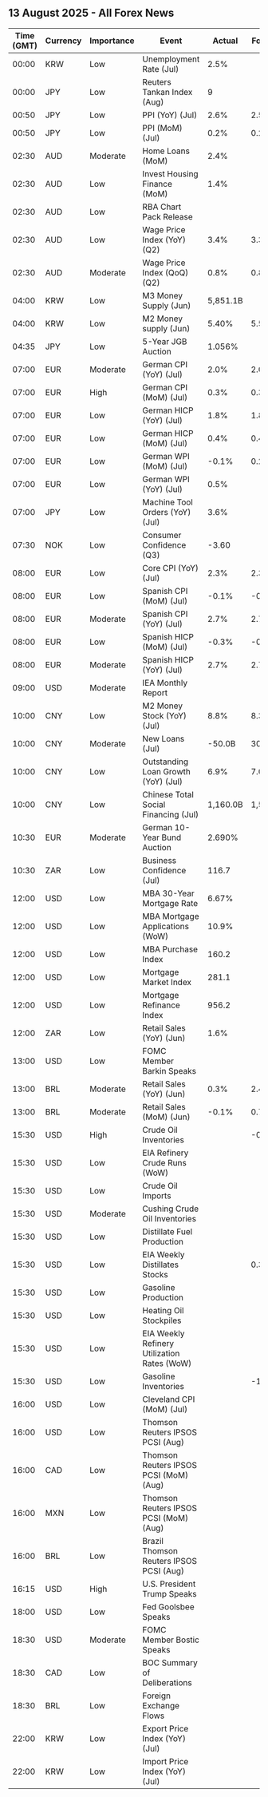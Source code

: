 ## 13 August 2025 - All Forex News

| Time (GMT) | Currency | Importance | Event | Actual | Forecast | Previous |
|------|----------|------------|-------|--------|----------|----------|
| 00:00 | KRW | Low | Unemployment Rate (Jul) | 2.5% |  | 2.6% |
| 00:00 | JPY | Low | Reuters Tankan Index (Aug) | 9 |  | 7 |
| 00:50 | JPY | Low | PPI (YoY) (Jul) | 2.6% | 2.5% | 2.9% |
| 00:50 | JPY | Low | PPI (MoM) (Jul) | 0.2% | 0.2% | -0.1% |
| 02:30 | AUD | Moderate | Home Loans (MoM) | 2.4% |  | -1.8% |
| 02:30 | AUD | Low | Invest Housing Finance (MoM) | 1.4% |  | 0.0% |
| 02:30 | AUD | Low | RBA Chart Pack Release |  |  |  |
| 02:30 | AUD | Low | Wage Price Index (YoY) (Q2) | 3.4% | 3.3% | 3.4% |
| 02:30 | AUD | Moderate | Wage Price Index (QoQ) (Q2) | 0.8% | 0.8% | 0.9% |
| 04:00 | KRW | Low | M3 Money Supply (Jun) | 5,851.1B |  | 5,815.4B |
| 04:00 | KRW | Low | M2 Money supply (Jun) | 5.40% | 5.50% | 6.00% |
| 04:35 | JPY | Low | 5-Year JGB Auction | 1.056% |  | 0.989% |
| 07:00 | EUR | Moderate | German CPI (YoY) (Jul) | 2.0% | 2.0% | 2.0% |
| 07:00 | EUR | High | German CPI (MoM) (Jul) | 0.3% | 0.3% | 0.0% |
| 07:00 | EUR | Low | German HICP (YoY) (Jul) | 1.8% | 1.8% | 2.0% |
| 07:00 | EUR | Low | German HICP (MoM) (Jul) | 0.4% | 0.4% | 0.1% |
| 07:00 | EUR | Low | German WPI (MoM) (Jul) | -0.1% | 0.2% | 0.2% |
| 07:00 | EUR | Low | German WPI (YoY) (Jul) | 0.5% |  | 0.9% |
| 07:00 | JPY | Low | Machine Tool Orders (YoY) (Jul) | 3.6% |  | -0.5% |
| 07:30 | NOK | Low | Consumer Confidence (Q3) | -3.60 |  | -9.10 |
| 08:00 | EUR | Low | Core CPI (YoY) (Jul) | 2.3% | 2.3% | 2.2% |
| 08:00 | EUR | Low | Spanish CPI (MoM) (Jul) | -0.1% | -0.1% | 0.7% |
| 08:00 | EUR | Moderate | Spanish CPI (YoY) (Jul) | 2.7% | 2.7% | 2.3% |
| 08:00 | EUR | Low | Spanish HICP (MoM) (Jul) | -0.3% | -0.4% | 0.7% |
| 08:00 | EUR | Moderate | Spanish HICP (YoY) (Jul) | 2.7% | 2.7% | 2.3% |
| 09:00 | USD | Moderate | IEA Monthly Report |  |  |  |
| 10:00 | CNY | Low | M2 Money Stock (YoY) (Jul) | 8.8% | 8.3% | 8.3% |
| 10:00 | CNY | Moderate | New Loans (Jul) | -50.0B | 305.0B | 2,240.0B |
| 10:00 | CNY | Low | Outstanding Loan Growth (YoY) (Jul) | 6.9% | 7.0% | 7.1% |
| 10:00 | CNY | Low | Chinese Total Social Financing (Jul) | 1,160.0B | 1,500.0B | 4,200.0B |
| 10:30 | EUR | Moderate | German 10-Year Bund Auction | 2.690% |  | 2.620% |
| 10:30 | ZAR | Low | Business Confidence (Jul) | 116.7 |  | 115.8 |
| 12:00 | USD | Low | MBA 30-Year Mortgage Rate | 6.67% |  | 6.77% |
| 12:00 | USD | Low | MBA Mortgage Applications (WoW) | 10.9% |  | 3.1% |
| 12:00 | USD | Low | MBA Purchase Index | 160.2 |  | 158.0 |
| 12:00 | USD | Low | Mortgage Market Index | 281.1 |  | 253.4 |
| 12:00 | USD | Low | Mortgage Refinance Index | 956.2 |  | 777.4 |
| 12:00 | ZAR | Low | Retail Sales (YoY) (Jun) | 1.6% |  | 4.3% |
| 13:00 | USD | Low | FOMC Member Barkin Speaks |  |  |  |
| 13:00 | BRL | Moderate | Retail Sales (YoY) (Jun) | 0.3% | 2.4% | 1.7% |
| 13:00 | BRL | Moderate | Retail Sales (MoM) (Jun) | -0.1% | 0.7% | -0.4% |
| 15:30 | USD | High | Crude Oil Inventories |  | -0.900M | -3.029M |
| 15:30 | USD | Low | EIA Refinery Crude Runs (WoW) |  |  | 0.213M |
| 15:30 | USD | Low | Crude Oil Imports |  |  | -0.794M |
| 15:30 | USD | Moderate | Cushing Crude Oil Inventories |  |  | 0.453M |
| 15:30 | USD | Low | Distillate Fuel Production |  |  | -0.104M |
| 15:30 | USD | Low | EIA Weekly Distillates Stocks |  | 0.350M | -0.565M |
| 15:30 | USD | Low | Gasoline Production |  |  | -0.239M |
| 15:30 | USD | Low | Heating Oil Stockpiles |  |  | -0.456M |
| 15:30 | USD | Low | EIA Weekly Refinery Utilization Rates (WoW) |  |  | 1.5% |
| 15:30 | USD | Low | Gasoline Inventories |  | -1.000M | -1.323M |
| 16:00 | USD | Low | Cleveland CPI (MoM) (Jul) |  |  | 0.3% |
| 16:00 | USD | Low | Thomson Reuters IPSOS PCSI (Aug) |  |  | 53.80 |
| 16:00 | CAD | Low | Thomson Reuters IPSOS PCSI (MoM) (Aug) |  |  | 48.07 |
| 16:00 | MXN | Low | Thomson Reuters IPSOS PCSI (MoM) (Aug) |  |  | 54.97 |
| 16:00 | BRL | Low | Brazil Thomson Reuters IPSOS PCSI (Aug) |  |  | 51.15 |
| 16:15 | USD | High | U.S. President Trump Speaks |  |  |  |
| 18:00 | USD | Low | Fed Goolsbee Speaks |  |  |  |
| 18:30 | USD | Moderate | FOMC Member Bostic Speaks |  |  |  |
| 18:30 | CAD | Low | BOC Summary of Deliberations |  |  |  |
| 18:30 | BRL | Low | Foreign Exchange Flows |  |  | 2.010B |
| 22:00 | KRW | Low | Export Price Index (YoY) (Jul) |  |  | -4.5% |
| 22:00 | KRW | Low | Import Price Index (YoY) (Jul) |  |  | -6.2% |
